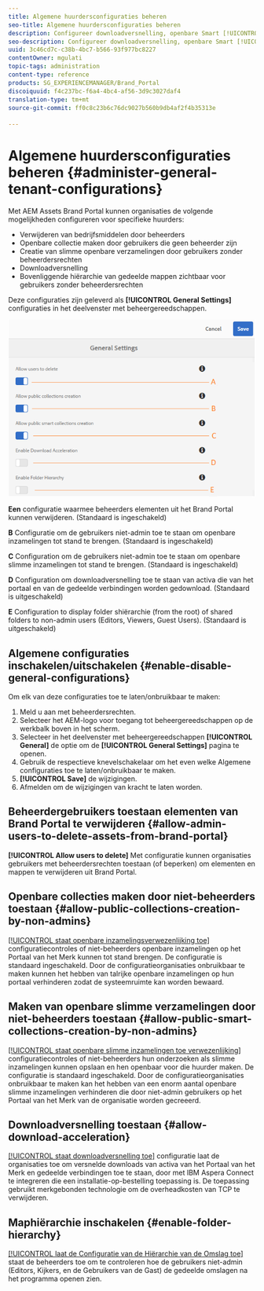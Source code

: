 ```yaml
---
title: Algemene huurdersconfiguraties beheren
seo-title: Algemene huurdersconfiguraties beheren
description: Configureer downloadversnelling, openbare Smart [!UICONTROL-verzameling] maken, openbare [!UICONTROL-verzameling] maken en stel beheerders in staat elementen op huurders te verwijderen.
seo-description: Configureer downloadversnelling, openbare Smart [!UICONTROL-verzameling] maken, openbare [!UICONTROL-verzameling] maken en stel beheerders in staat elementen op huurders te verwijderen.
uuid: 3c46cd7c-c38b-4bc7-b566-93f977bc8227
contentOwner: mgulati
topic-tags: administration
content-type: reference
products: SG_EXPERIENCEMANAGER/Brand_Portal
discoiquuid: f4c237bc-f6a4-4bc4-af56-3d9c3027daf4
translation-type: tm+mt
source-git-commit: ff0c8c23b6c76dc9027b560b9db4af2f4b35313e

---
```



# Algemene huurdersconfiguraties beheren {#administer-general-tenant-configurations}

Met AEM Assets Brand Portal kunnen organisaties de volgende mogelijkheden configureren voor specifieke huurders:

* Verwijderen van bedrijfsmiddelen door beheerders
* Openbare collectie maken door gebruikers die geen beheerder zijn
* Creatie van slimme openbare verzamelingen door gebruikers zonder beheerdersrechten
* Downloadversnelling
* Bovenliggende hiërarchie van gedeelde mappen zichtbaar voor gebruikers zonder beheerdersrechten

Deze configuraties zijn geleverd als **[!UICONTROL General Settings]** configuraties in het deelvenster met beheergereedschappen.

![](assets/general-configs.png)

**Een** configuratie waarmee beheerders elementen uit het Brand Portal kunnen verwijderen. (Standaard is ingeschakeld)

**B** Configuratie om de gebruikers niet-admin toe te staan om openbare inzamelingen tot stand te brengen. (Standaard is ingeschakeld)

**C** Configuration om de gebruikers niet-admin toe te staan om openbare slimme inzamelingen tot stand te brengen. (Standaard is ingeschakeld)

**D** Configuration om downloadversnelling toe te staan van activa die van het portaal en van de gedeelde verbindingen worden gedownload. (Standaard is uitgeschakeld)

**E** Configuration to display folder shiërarchie (from the root) of shared folders to non-admin users (Editors, Viewers, Guest Users). (Standaard is uitgeschakeld)

## Algemene configuraties inschakelen/uitschakelen {#enable-disable-general-configurations}

Om elk van deze configuraties toe te laten/onbruikbaar te maken:

1. Meld u aan met beheerdersrechten.
1. Selecteer het AEM-logo voor toegang tot beheergereedschappen op de werkbalk boven in het scherm.
1. Selecteer in het deelvenster met beheergereedschappen **[!UICONTROL General]** de optie om de **[!UICONTROL General Settings]** pagina te openen.
1. Gebruik de respectieve knevelschakelaar om het even welke Algemene configuraties toe te laten/onbruikbaar te maken.
1. **[!UICONTROL Save]** de wijzigingen.
1. Afmelden om de wijzigingen van kracht te laten worden.

## Beheerdergebruikers toestaan elementen van Brand Portal te verwijderen {#allow-admin-users-to-delete-assets-from-brand-portal}

**[!UICONTROL Allow users to delete]** Met configuratie kunnen organisaties gebruikers met beheerdersrechten toestaan (of beperken) om elementen en mappen te verwijderen uit Brand Portal.

## Openbare collecties maken door niet-beheerders toestaan {#allow-public-collections-creation-by-non-admins}

[[!UICONTROL staat openbare inzamelingsverwezenlijking toe]](../using/brand-portal-share-collection.md#main-pars-text-1915052376) configuratiecontroles of niet-beheerders openbare inzamelingen op het Portaal van het Merk kunnen tot stand brengen. De configuratie is standaard ingeschakeld. Door de configuratieorganisaties onbruikbaar te maken kunnen het hebben van talrijke openbare inzamelingen op hun portaal verhinderen zodat de systeemruimte kan worden bewaard.

## Maken van openbare slimme verzamelingen door niet-beheerders toestaan {#allow-public-smart-collections-creation-by-non-admins}

[[!UICONTROL staat openbare slimme inzamelingen toe verwezenlijking]](../using/brand-portal-searching.md#main-pars-header-500620467) configuratiecontroles of niet-beheerders hun onderzoeken als slimme inzamelingen kunnen opslaan en hen openbaar voor die huurder maken. De configuratie is standaard ingeschakeld. Door de configuratieorganisaties onbruikbaar te maken kan het hebben van een enorm aantal openbare slimme inzamelingen verhinderen die door niet-admin gebruikers op het Portaal van het Merk van de organisatie worden gecreeerd.

## Downloadversnelling toestaan {#allow-download-acceleration}

[[!UICONTROL staat downloadversnelling toe]](../using/accelerated-download.md) configuratie laat de organisaties toe om versnelde downloads van activa van het Portaal van het Merk en gedeelde verbindingen toe te staan, door met IBM Aspera Connect te integreren die een installatie-op-bestelling toepassing is. De toepassing gebruikt merkgebonden technologie om de overheadkosten van TCP te verwijderen.

## Maphiërarchie inschakelen {#enable-folder-hierarchy}

[[!UICONTROL laat de Configuratie van de Hiërarchie van de Omslag toe]](../using/brand-portal-sharing-folders.md#non-admin-user-access-to-shared-folders) staat de beheerders toe om te controleren hoe de gebruikers niet-admin (Editors, Kijkers, en de Gebruikers van de Gast) de gedeelde omslagen na het programma openen zien.

